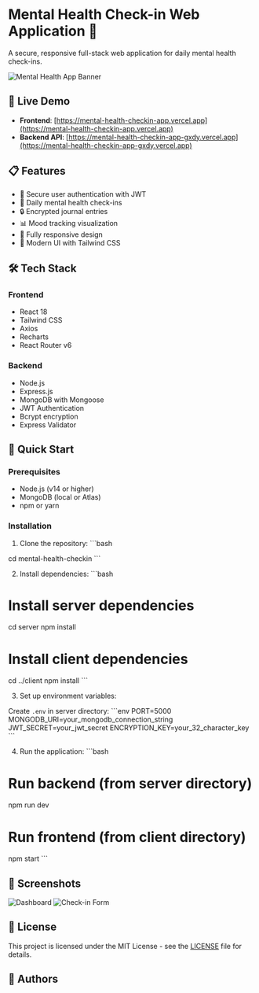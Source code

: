 # Mental Health Check-in Web Application 🧠

A secure, responsive full-stack web application for daily mental health check-ins.

![Mental Health App Banner](https://via.placeholder.com/800x200?text=Mental+Health+Check-in+App)

## 🚀 Live Demo

- **Frontend**: [https://mental-health-checkin-app.vercel.app](https://mental-health-checkin-app.vercel.app)
- **Backend API**: [https://mental-health-checkin-app-gxdy.vercel.app](https://mental-health-checkin-app-gxdy.vercel.app)

## 📋 Features

- 🔐 Secure user authentication with JWT
- 📝 Daily mental health check-ins
- 🔒 Encrypted journal entries
- 📊 Mood tracking visualization
- 📱 Fully responsive design
- 🎨 Modern UI with Tailwind CSS

## 🛠️ Tech Stack

### Frontend
- React 18
- Tailwind CSS
- Axios
- Recharts
- React Router v6

### Backend
- Node.js
- Express.js
- MongoDB with Mongoose
- JWT Authentication
- Bcrypt encryption
- Express Validator

## 🚀 Quick Start

### Prerequisites
- Node.js (v14 or higher)
- MongoDB (local or Atlas)
- npm or yarn

### Installation

1. Clone the repository:
\`\`\`bash

cd mental-health-checkin
\`\`\`

2. Install dependencies:
\`\`\`bash
# Install server dependencies
cd server
npm install

# Install client dependencies
cd ../client
npm install
\`\`\`

3. Set up environment variables:

Create `.env` in server directory:
\`\`\`env
PORT=5000
MONGODB_URI=your_mongodb_connection_string
JWT_SECRET=your_jwt_secret
ENCRYPTION_KEY=your_32_character_key
\`\`\`

4. Run the application:
\`\`\`bash
# Run backend (from server directory)
npm run dev

# Run frontend (from client directory)
npm start
\`\`\`

## 📱 Screenshots

![Dashboard](https://via.placeholder.com/600x400?text=Dashboard+Screenshot)
![Check-in Form](https://via.placeholder.com/600x400?text=Check-in+Form)


## 📄 License

This project is licensed under the MIT License - see the [LICENSE](LICENSE) file for details.

## 👥 Authors


